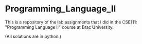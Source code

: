 # Programming_Language_II
This is a repository of the lab assignments that I did in the CSE111: "Programming Language II" course at Brac University.

(All solutions are in python.)

